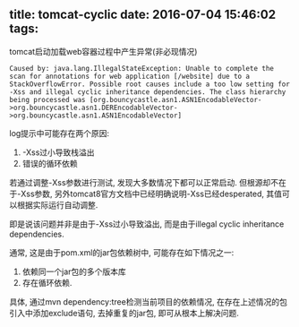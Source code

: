 title: tomcat-cyclic
date: 2016-07-04 15:46:02
tags:
---
tomcat启动加载web容器过程中产生异常(非必现情况)

```
Caused by: java.lang.IllegalStateException: Unable to complete the scan for annotations for web application [/website] due to a StackOverflowError. Possible root causes include a too low setting for -Xss and illegal cyclic inheritance dependencies. The class hierarchy being processed was [org.bouncycastle.asn1.ASN1EncodableVector->org.bouncycastle.asn1.DEREncodableVector->org.bouncycastle.asn1.ASN1EncodableVector]
```

log提示中可能存在两个原因:  
1) -Xss过小导致栈溢出  
2) 错误的循环依赖  

若通过调整-Xss参数进行测试, 发现大多数情况下都可以正常启动. 
但根源却不在于-Xss参数, 另外tomcat8官方文档中已经明确说明-Xss已经desperated, 其值可以根据实际运行自动调整.

即是说该问题并非是由于-Xss过小导致溢出, 而是由于illegal cyclic inheritance dependencies.

通常, 这是由于pom.xml的jar包依赖树中, 可能存在如下情况之一:  
1) 依赖同一个jar包的多个版本库  
2) 存在循环依赖.  

具体, 通过mvn dependency:tree检测当前项目的依赖情况, 在存在上述情况的包引入中添加exclude语句, 去掉重复的jar包, 即可从根本上解决问题.